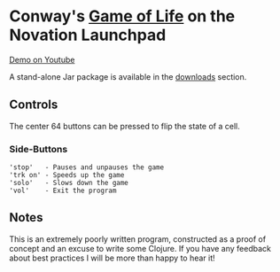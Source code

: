# Conway's [Game of Life](http://en.wikipedia.org/wiki/Conway's_Game_of_Life) on the Novation Launchpad

[Demo on Youtube](http://www.youtube.com/watch?v=U3m2rWUn3yA)

A stand-alone Jar package is available in the [downloads](https://github.com/sordina/launchpad/downloads) section.

## Controls

The center 64 buttons can be pressed to flip the state of a cell.

### Side-Buttons

    'stop'   - Pauses and unpauses the game
    'trk on' - Speeds up the game
    'solo'   - Slows down the game
    'vol'    - Exit the program

## Notes

This is an extremely poorly written program, constructed as a proof of concept and an
excuse to write some Clojure. If you have any feedback about best practices I will be
more than happy to hear it!
